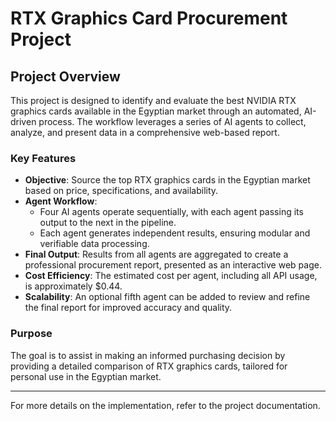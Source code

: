 # RTX Graphics Card Procurement Project

## Project Overview

This project is designed to identify and evaluate the best NVIDIA RTX graphics cards available in the Egyptian market through an automated, AI-driven process. The workflow leverages a series of AI agents to collect, analyze, and present data in a comprehensive web-based report.

### Key Features

- **Objective**: Source the top RTX graphics cards in the Egyptian market based on price, specifications, and availability.
- **Agent Workflow**:
  - Four AI agents operate sequentially, with each agent passing its output to the next in the pipeline.
  - Each agent generates independent results, ensuring modular and verifiable data processing.
- **Final Output**: Results from all agents are aggregated to create a professional procurement report, presented as an interactive web page.
- **Cost Efficiency**: The estimated cost per agent, including all API usage, is approximately $0.44.
- **Scalability**: An optional fifth agent can be added to review and refine the final report for improved accuracy and quality.

### Purpose

The goal is to assist in making an informed purchasing decision by providing a detailed comparison of RTX graphics cards, tailored for personal use in the Egyptian market.

---

For more details on the implementation, refer to the project documentation.